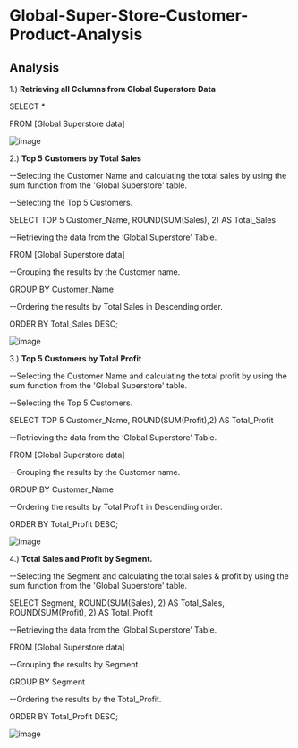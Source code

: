 # Global-Super-Store-Customer-Product-Analysis

**Analysis**
--------------------------------------------------------------------------------------------------------------------------

1.)	**Retrieving all Columns from Global Superstore Data**

SELECT *

FROM [Global Superstore data]

![image](https://github.com/AbhishekTheAnalyst/Global_Super_Store_Customer_Product_Analysis_using_SQL/assets/109465334/e1cab174-16f4-4585-9287-8ce9106ae503)


2.)	**Top 5 Customers by Total Sales**

--Selecting the Customer Name and calculating the total sales by using the sum function from the 'Global Superstore' table.

--Selecting the Top 5 Customers.

SELECT TOP 5 Customer_Name, ROUND(SUM(Sales), 2) AS Total_Sales

--Retrieving the data from the ‘Global Superstore’ Table.

FROM [Global Superstore data]

--Grouping the results by the Customer name.

GROUP BY Customer_Name

--Ordering the results by Total Sales in Descending order.

ORDER BY Total_Sales DESC;

![image](https://github.com/AbhishekTheAnalyst/Global_Super_Store_Customer_Product_Analysis_using_SQL/assets/109465334/8cae48bb-7c9c-4ae5-886d-a75cf64455f0)

3.)	**Top 5 Customers by Total Profit**

--Selecting the Customer Name and calculating the total profit by using the sum function from the 'Global Superstore' table.

--Selecting the Top 5 Customers.

SELECT TOP 5 Customer_Name, ROUND(SUM(Profit),2) AS Total_Profit

--Retrieving the data from the ‘Global Superstore’ Table.

FROM [Global Superstore data]

--Grouping the results by the Customer name.

GROUP BY Customer_Name

--Ordering the results by Total Profit in Descending order.

ORDER BY Total_Profit DESC;

![image](https://github.com/AbhishekTheAnalyst/Global_Super_Store_Customer_Product_Analysis_using_SQL/assets/109465334/cfe533ba-8ce2-44f5-b7a6-7d116330c78b)

4.)	**Total Sales and Profit by Segment.**

--Selecting the Segment and calculating the total sales & profit by using the sum function from the 'Global Superstore' table.

SELECT Segment, ROUND(SUM(Sales), 2) AS Total_Sales, ROUND(SUM(Profit), 2) AS Total_Profit

--Retrieving the data from the ‘Global Superstore’ Table.

FROM [Global Superstore data]

--Grouping the results by Segment.

GROUP BY Segment

--Ordering the results by the Total_Profit.

ORDER BY Total_Profit DESC;

![image](https://github.com/AbhishekTheAnalyst/Global_Super_Store_Customer_Product_Analysis_using_SQL/assets/109465334/f6edf3f5-25fa-47c7-8e20-4011de20ecc6)



